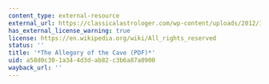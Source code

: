 ```yaml
---
content_type: external-resource
external_url: https://classicalastrologer.com/wp-content/uploads/2012/12/plato-allegory-of-the-cave.pdf
has_external_license_warning: true
license: https://en.wikipedia.org/wiki/All_rights_reserved
status: ''
title: '*The Allegory of the Cave (PDF)*'
uid: a58d0c30-1a34-4d3d-ab82-c3b6a87a0900
wayback_url: ''
---
```

